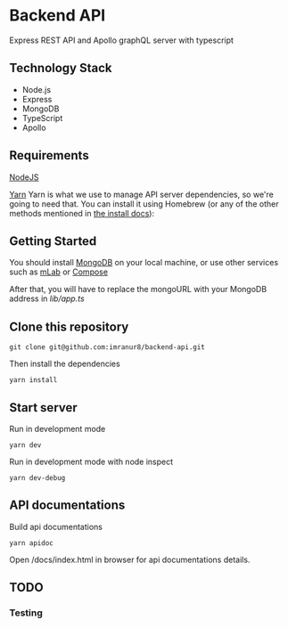 # Backend API
Express REST API and Apollo graphQL server with typescript

## Technology Stack
- Node.js
- Express
- MongoDB
- TypeScript
- Apollo

## Requirements

[NodeJS](https://nodejs.org/en/)


[Yarn](https://yarnpkg.com/en/)
Yarn is what we use to manage API server dependencies, so we're going to need that. You can install it using Homebrew (or any of the other methods mentioned in [the install docs](https://yarnpkg.com/lang/en/docs/install/)):



## Getting Started

You should install [MongoDB](https://docs.mongodb.com/manual/administration/install-community/) on your local machine, or use other services such as [mLab](https://mlab.com/) or [Compose](https://www.compose.com/compare/mongodb)

After that, you will have to replace the mongoURL with your MongoDB address in *lib/app.ts*

## Clone this repository

```
git clone git@github.com:imranur8/backend-api.git
```

Then install the dependencies

```
yarn install
```

## Start server

Run in development mode

```
yarn dev
```
Run in development mode with node inspect

```
yarn dev-debug

```


## API documentations
Build api documentations

```
yarn apidoc
```
Open /docs/index.html in browser for api documentations details.

## TODO
### Testing
